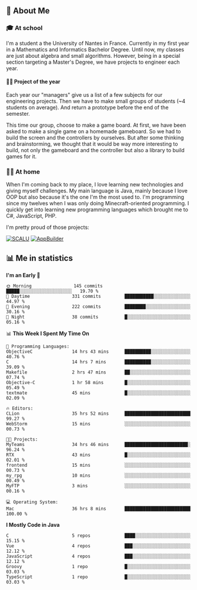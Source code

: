 ## 👀 About Me

### 🎓 At school

I'm a student a the University of Nantes in France. Currently in my first year in a Mathematics and Informatics Bachelor Degree. Until now, my classes are just about algebra and small algorithms. However, being in a special section targeting a Master's Degree, we have projects to engineer each year. 

#### 🔧🔬 Project of the year

Each year our "managers" give us a list of a few subjects for our engineering projects. Then we have to make small groups of students (~4 students on average). And return a prototype before the end of the semester.

This time our group, choose to make a game board. At first, we have been asked to make a single game on a homemade gameboard. So we had to build the screen and the controllers by ourselves. 
But after some thinking and brainstorming, we thought that it would be way more interesting to build, not only the gameboard and the controller but also a library to build games for it.

### 👨‍💻 At home

When I'm coming back to my place, I love learning new technologies and giving myself challenges. My main language is Java, mainly because I love OOP but also because it's the one I'm the most used to. I'm programming since my twelves when I was only doing Minecraft-oriented programming.  I quickly get into learning new programming languages which brought me to C#, JavaScript, PHP. 

I'm pretty proud of those projects:

[![SCALU](https://github-readme-stats.vercel.app/api/pin?username=renardfute&repo=SCALU)](https://github.com/renardfute/scalu)
[![AppBuilder](https://github-readme-stats.vercel.app/api/pin?username=pulsedev2&repo=AppBuilder)](https://github.com/pulsedev2/AppBuilder)

## 📊 Me in statistics
<!--START_SECTION:waka-->
**I'm an Early 🐤** 

```text
🌞 Morning                145 commits         █████░░░░░░░░░░░░░░░░░░░░   19.70 % 
🌆 Daytime                331 commits         ███████████░░░░░░░░░░░░░░   44.97 % 
🌃 Evening                222 commits         ████████░░░░░░░░░░░░░░░░░   30.16 % 
🌙 Night                  38 commits          █░░░░░░░░░░░░░░░░░░░░░░░░   05.16 % 
```


📊 **This Week I Spent My Time On** 

```text
💬 Programming Languages: 
ObjectiveC               14 hrs 43 mins      ██████████░░░░░░░░░░░░░░░   40.76 % 
C                        14 hrs 7 mins       ██████████░░░░░░░░░░░░░░░   39.09 % 
Makefile                 2 hrs 47 mins       ██░░░░░░░░░░░░░░░░░░░░░░░   07.74 % 
Objective-C              1 hr 58 mins        █░░░░░░░░░░░░░░░░░░░░░░░░   05.49 % 
textmate                 45 mins             █░░░░░░░░░░░░░░░░░░░░░░░░   02.09 % 

🔥 Editors: 
CLion                    35 hrs 52 mins      █████████████████████████   99.27 % 
WebStorm                 15 mins             ░░░░░░░░░░░░░░░░░░░░░░░░░   00.73 % 

🐱‍💻 Projects: 
MyTeams                  34 hrs 46 mins      ████████████████████████░   96.24 % 
RTX                      43 mins             █░░░░░░░░░░░░░░░░░░░░░░░░   02.01 % 
frontend                 15 mins             ░░░░░░░░░░░░░░░░░░░░░░░░░   00.73 % 
my_rpg                   10 mins             ░░░░░░░░░░░░░░░░░░░░░░░░░   00.49 % 
MyFTP                    3 mins              ░░░░░░░░░░░░░░░░░░░░░░░░░   00.16 % 

💻 Operating System: 
Mac                      36 hrs 8 mins       █████████████████████████   100.00 % 
```

**I Mostly Code in Java** 

```text
C                        5 repos             ████░░░░░░░░░░░░░░░░░░░░░   15.15 % 
Vue                      4 repos             ███░░░░░░░░░░░░░░░░░░░░░░   12.12 % 
JavaScript               4 repos             ███░░░░░░░░░░░░░░░░░░░░░░   12.12 % 
Groovy                   1 repo              █░░░░░░░░░░░░░░░░░░░░░░░░   03.03 % 
TypeScript               1 repo              █░░░░░░░░░░░░░░░░░░░░░░░░   03.03 % 
```




<!--END_SECTION:waka-->

